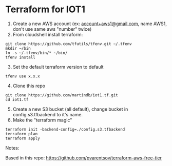 # Terraform for IOT1

1. Create a new AWS account (ex: account+aws1@gmail.com, name AWS1, don't use same aws "number" twice)
2. From cloudshell install terraform:
```
git clone https://github.com/tfutils/tfenv.git ~/.tfenv
mkdir ~/bin
ln -s ~/.tfenv/bin/* ~/bin/
tfenv install
```
3. Set the default terraform version to default
```
tfenv use x.x.x
```
4. Clone this repo
```
git clone https://github.com/martindb/iot1.tf.git
cd iot1.tf
```
5. Create a new S3 bucket (all default), change bucket in config.s3.tfbackend to it's name.
6. Make the "terraform magic"
```
terraform init -backend-config=./config.s3.tfbackend
terraform plan
terraform apply
```


Notes:

Based in this repo: https://github.com/pvarentsov/terraform-aws-free-tier


